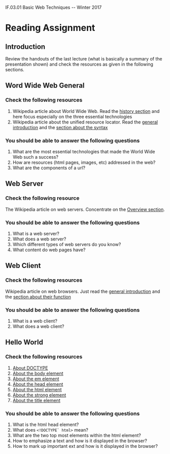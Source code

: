 IF.03.01 Basic Web Techniques -- Winter 2017

# Reading Assignment
## Introduction
Review the handouts of the last lecture (what is basically a summary of the presentation shown) and check the resources as given in the following sections.

## Word Wide Web General
### Check the following resources
1. Wikipedia article about World Wide Web. Read the [history section](https://en.wikipedia.org/wiki/World_Wide_Web#History) and here focus especially on the three essential technologies
2. Wikipedia article about the unified resource locator. Read the [general introduction](https://en.wikipedia.org/wiki/URL) and the [section about the syntax](https://en.wikipedia.org/wiki/URL#Syntax)

### You should be able to answer the following questions
1. What are the most essential technologies that made the World Wide Web such a success?
2. How are resources (html pages, images, etc) addressed in the web?
2. What are the components of a url?

## Web Server
### Check the following resource
The Wikipedia article on web servers. Concentrate on the [Overview section](https://en.wikipedia.org/wiki/Web_server#Overview).

### You should be able to answer the following questions
1. What is a web server?
1. What does a web server?
3. Which different types of web servers do you know?
4. What content do web pages have?

## Web Client
### Check the following resources
Wikipedia article on web browsers. Just read the [general introduction](https://en.wikipedia.org/wiki/Web_browser) and the [section about their function](https://en.wikipedia.org/wiki/Web_browser#Function)

### You should be able to answer the following questions
1. What is a web client?
2. What does a web client?

## Hello World
### Check the following resources
1. [About DOCTYPE](https://www.w3schools.com/tags/tag_doctype.asp)
2. [About the body element](https://www.w3schools.com/tags/tag_body.asp)
2. [About the em element](https://www.w3schools.com/tags/tag_em.asp)
2. [About the head element](https://www.w3schools.com/tags/tag_head.asp)
2. [About the html element](https://www.w3schools.com/tags/tag_html.asp)
2. [About the strong element](https://www.w3schools.com/tags/tag_strong.asp)
2. [About the title element](https://www.w3schools.com/tags/tag_title.asp)

### You should be able to answer the following questions
1. What is the html head element?
2. What does ``<!DOCTYPE` html>`` mean?
3. What are the two top most elements within the html element?
4. How to emphasize a text and how is it displayed in the browser?
5. How to mark up important ext and how is it displayed in the browser?
